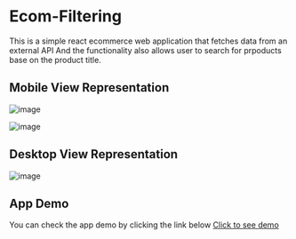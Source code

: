 # Ecom-Filtering
This is a simple react ecommerce web application that fetches data from an external API
And the functionality also allows user to search for prpoducts base on the product
title.

## Mobile View Representation
![image](https://github.com/nathanielnosa/Ecom-Filtering/assets/52939265/f9f8c451-b436-4dd1-a938-f65977fd0a3b)

![image](https://github.com/nathanielnosa/Ecom-Filtering/assets/52939265/5006d471-ac65-4915-a15a-ded9a9912077)

## Desktop View Representation
![image](https://github.com/nathanielnosa/Ecom-Filtering/assets/52939265/30871152-fef3-48ef-a942-76f1fa9e303e)

## App Demo
You can check the app demo by clicking the link below
<a href="https://ecom-filtering.netlify.app/"> Click to see demo </a>


